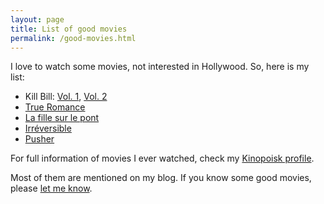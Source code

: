 ```yaml
---
layout: page
title: List of good movies
permalink: /good-movies.html
---
```


I love to watch some movies,
not interested in Hollywood.
So, here is my list:

* Kill Bill: [Vol. 1], [Vol. 2]
* [True Romance]
* [La fille sur le pont]
* [Irréversible]
* [Pusher]

For full information of movies I ever watched, check my [Kinopoisk profile].

Most of them are mentioned on my blog. If you know some good movies, please
[let me know][email].

[Vol. 1]: https://www.imdb.com/title/tt0266697
[Vol. 2]: https://www.imdb.com/title/tt0378194
[La fille sur le pont]: https://www.imdb.com/title/tt0144201
[Pusher]: https://www.imdb.com/title/tt0117407
[True Romance]: https://www.imdb.com/title/tt0108399
[Irréversible]: https://www.imdb.com/title/tt0290673
[Kinopoisk profile]: https://www.kinopoisk.ru/user/122290319/votes
[email]: mailto:aliaksei.bialiauski@hey.com
